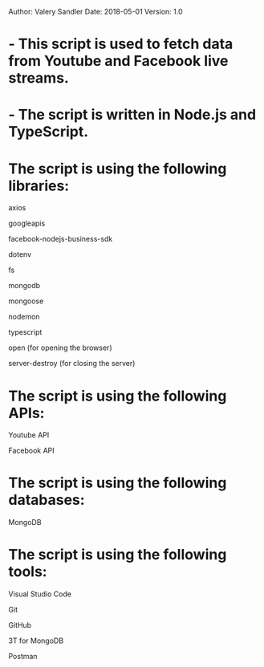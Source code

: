 Author: Valery Sandler
Date: 2018-05-01
Version: 1.0

# - This script is used to fetch data from Youtube and Facebook live streams.

# - The script is written in Node.js and TypeScript.

# The script is using the following libraries:

axios

googleapis

facebook-nodejs-business-sdk

dotenv

fs

mongodb

mongoose

nodemon

typescript

open (for opening the browser)

server-destroy (for closing the server)

# The script is using the following APIs:

Youtube API

Facebook API

# The script is using the following databases:

MongoDB

# The script is using the following tools:

Visual Studio Code

Git

GitHub

3T for MongoDB

Postman
